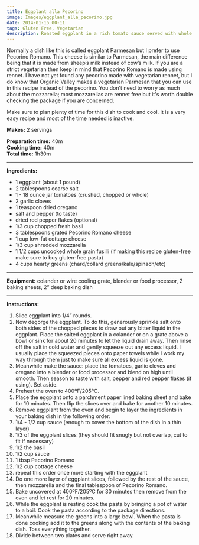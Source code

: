 ```yaml
---
title: Eggplant alla Pecorino
image: Images/eggplant_alla_pecorino.jpg
date: 2014-01-15 00-11
tags: Gluten Free, Vegetarian
description: Roasted eggplant in a rich tomato sauce served with whole grain (or gluten-free) pasta and fresh spinach!
---
```

Normally a dish like this is called eggplant Parmesan but I prefer to use Pecorino Romano. This cheese is similar to Parmesan, the main difference being that it is made from sheep’s milk instead of cow’s milk. If you are a strict vegetarian then keep in mind that Pecorino Romano is made using rennet. I have not yet found any pecorino made with vegetarian rennet, but I do know that Organic Valley makes a vegetarian Parmesan that you can use in this recipe instead of the pecorino. You don't need to worry as much about the mozzarella; most mozzarellas are rennet free but it's worth double checking the package if you are concerned.

Make sure to plan plenty of time for this dish to cook and cool. It is a very easy recipe and most of the time needed is inactive. 

**Makes:** 2 servings

**Preparation time:** 40m  
**Cooking time:** 40m  
**Total time:** 1h30m

---

**Ingredients:**

- 1 eggplant (about 1 pound)
- 2 tablespoons coarse salt
- 1 - 18 ounce jar tomatoes (crushed, chopped or whole)
- 2 garlic cloves
- 1 teaspoon dried oregano
-  salt and pepper (to taste)
-  dried red pepper flakes (optional)
- 1/3 cup chopped fresh basil
- 3 tablespoons grated Pecorino Romano cheese
- 1 cup low-fat cottage cheese
- 1/3 cup shredded mozzarella
- 1 1/2 cups uncooked whole grain fusilli (if making this recipe gluten-free make sure to buy gluten-free pasta)
- 4 cups hearty greens (chard/collard greens/kale/spinach/etc)


---

**Equipment:** colander or wire cooling grate, blender or food processor, 2 baking sheets, 2” deep baking dish

---

**Instructions:**

1. Slice eggplant into 1/4” rounds.
1. Now degorge the eggplant. To do this, generously sprinkle salt onto both sides of the chopped pieces to draw out any bitter liquid in the eggplant. Place the salted eggplant in a colander or on a grate above a bowl or sink for about 20 minutes to let the liquid drain away. Then rinse off the salt in cold water and gently squeeze out any excess liquid. I usually place the squeezed pieces onto paper towels while I work my way through them just to make sure all excess liquid is gone.
1. Meanwhile make the sauce: place the tomatoes, garlic cloves and oregano into a blender or food processor and blend on high until smooth. Then season to taste with salt, pepper and red pepper flakes (if using). Set aside.
1. Preheat the oven to 400ºF/205ºC.
1. Place the eggplant onto a parchment paper lined baking sheet and bake for 10 minutes. Then flip the slices over and bake for another 10 minutes.
1. Remove eggplant from the oven and begin to layer the ingredients in your baking dish in the following order:
1. 1/4 - 1/2 cup sauce (enough to cover the bottom of the dish in a thin layer)
1. 1/3 of the eggplant slices (they should fit snugly but not overlap, cut to fit if necessary)
1. 1/2 the basil
1. 1/2 cup sauce
1. 1 tbsp Pecorino Romano
1. 1/2 cup cottage cheese
1. repeat this order once more starting with the eggplant
1. Do one more layer of eggplant slices, followed by the rest of the sauce, then mozzarella and the final tablespoon of Pecorino Romano.
1. Bake uncovered at 400ºF/205ºC for 30 minutes then remove from the oven and let rest for 20 minutes. 
1. While the eggplant is resting cook the pasta by bringing a pot of water to a boil. Cook the pasta according to the package directions. 
1. Meanwhile measure the greens into a large bowl. When the pasta is done cooking add it to the greens along with the contents of the baking dish. Toss everything together.
1. Divide between two plates and serve right away.

